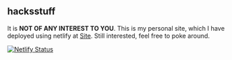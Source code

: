 ## hacksstuff
It is **NOT OF ANY INTEREST TO YOU**. This is my personal site, which I have deployed using netlify at [Site](https://yashhacksstuff.tech). Still interested, feel free to poke around.

[![Netlify Status](https://api.netlify.com/api/v1/badges/6dfa6132-862f-4ae7-ae2a-435fc10e9099/deploy-status)](https://app.netlify.com/sites/yashhacksstuff/deploys)
